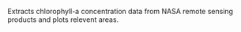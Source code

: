 Extracts chlorophyll-a concentration data from NASA remote sensing products and plots relevent areas.